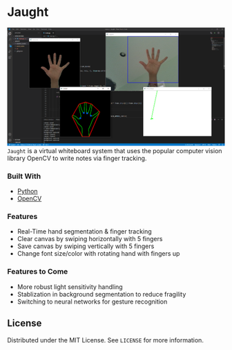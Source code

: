 # Jaught
![jaught_demo](readme_assets/jaught-capture.png)
`Jaught` is a virtual whiteboard system that uses the popular computer vision library OpenCV to write notes via finger tracking. 

### Built With
* [Python](https://www.python.org/)
* [OpenCV](https://www.opencv.org/)

### Features
* Real-Time hand segmentation & finger tracking
* Clear canvas by swiping horizontally with 5 fingers
* Save canvas by swiping vertically with 5 fingers
* Change font size/color with rotating hand with fingers up

### Features to Come
* More robust light sensitivity handling
* Stablization in background segmentation to reduce fragility
* Switching to neural networks for gesture recognition

## License
Distributed under the MIT License. See `LICENSE` for more information.
